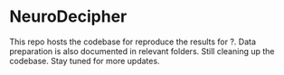 # NeuroDecipher

This repo hosts the codebase for reproduce the results for ?. Data preparation is also documented in relevant folders.
Still cleaning up the codebase.  Stay tuned for more updates.
